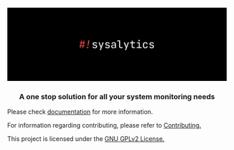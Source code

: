 ![Sysalytics](assets/banner.png)

<p>
<h3 align="center">A one stop solution for all your system monitoring needs</h3>
</p>

Please check [documentation](docs/DOCUMENTATION.md) for more information.

For information regarding contributing, please refer to [Contributing.](docs/CONTRIBUTING.md)

This project is licensed under the [GNU GPLv2 License.](docs/LICENSE.md)